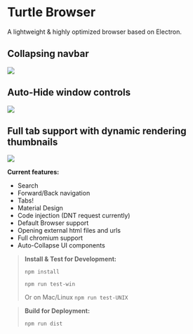 **Turtle Browser**
=====
A lightweight & highly optimized browser based on Electron.

Collapsing navbar
-------
![](http://g.recordit.co/W7l6Sy1MDo.gif)

Auto-Hide window controls
-------
![](http://g.recordit.co/UQBiuUa0W4.gif)

Full tab support with dynamic rendering thumbnails
-------
![](http://g.recordit.co/v8B8tbPFtm.gif)

**Current features:**


 - Search
 - Forward/Back navigation
 - Tabs!
 - Material Design
 - Code injection (DNT request currently)
 - Default Browser support
 - Opening external html files and urls
 - Full chromium support
 - Auto-Collapse UI components
 

>  **Install & Test for Development:**   	
>  
>  `npm install`
>
>  `npm run test-win`
>
>  Or on Mac/Linux
>  `npm run test-UNIX`

>  **Build for Deployment:**   	
>
>  `npm run dist`
